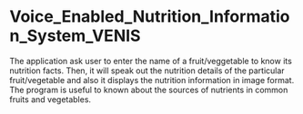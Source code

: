 # Voice_Enabled_Nutrition_Information_System_VENIS
The application ask user to enter the name of a fruit/veggetable to know its nutrition facts. Then, it will speak out the nutrition details of the particular fruit/vegetable and also it displays the nutrition information in image format.
The program is useful to known about the sources of nutrients in common fruits and vegetables.
